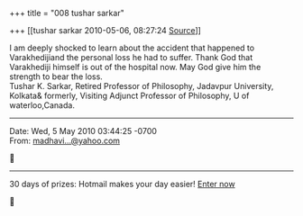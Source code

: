 +++
title = "008 tushar sarkar"

+++
[[tushar sarkar	2010-05-06, 08:27:24 [Source](https://groups.google.com/g/bvparishat/c/18lVsepuBGU)]]



I am deeply shocked to learn about the accident that happened to Varakhedijiand the personal loss he had to suffer. Thank God that Varakhediji himself is out of the hospital now. May God give him the strength to bear the loss.  
Tushar K. Sarkar, Retired Professor of Philosophy, Jadavpur University, Kolkata& formerly, Visiting Adjunct Professor of Philosophy, U of waterloo,Canada.  
  

------------------------------------------------------------------------

Date: Wed, 5 May 2010 03:44:25 -0700  
From: [madhavi...@yahoo.com]()



------------------------------------------------------------------------

30 days of prizes: Hotmail makes your day easier! [Enter now](http://go.microsoft.com/?linkid=9729705)



